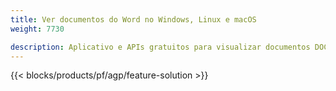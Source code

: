 ```yaml
---
title: Ver documentos do Word no Windows, Linux e macOS 
weight: 7730

description: Aplicativo e APIs gratuitos para visualizar documentos DOC, DOCX, ODT como páginas
---
```


{{< blocks/products/pf/agp/feature-solution >}} 

